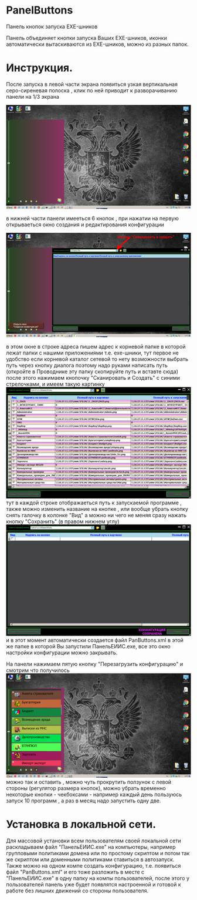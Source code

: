 # PanelButtons
Панель кнопок запуска EXE-шников

Панель объединяет кнопки запуска Ваших EXE-шников, иконки автоматически вытаскиваются из EXE-шников,
можно из разных папок.

<h1>Инструкция.</h1>

  После запуска в левой части экрана появиться узкая вертикальная серо-сиреневая полоска , 
клик по ней приводит к разворачиванию панели на 1/3 экрана

![Image alt](https://github.com/vovakms/PanelButtons/blob/master/скрин1.png)

в нижней части панели имееться 6 кнопок ,
при нажатии на первую открываеться окно создания и редактирования конфигурации

![Image alt](https://github.com/vovakms/PanelButtons/blob/master/скрин2.png)

в этом окне в строке адреса пишем адрес к корневой папке 
в которой лежат папки с нашими приложениями т.е. exe-шники, 
тут первое не удобство если корневой каталог сетевой то нету возможности выбрать путь через кнопку диалога 
поэтому надо руками написать путь (откройте в Проводнике эту папку скопируйте путь и вставте сюда)
после этого нажимаем кнопочку "Сканировать и Создать" с синими стрелочками,
и имеем такую картинку
![Image alt](https://github.com/vovakms/PanelButtons/blob/master/скрин3.png)
тут в каждой строке отображаеться путь к запускаемой программе , 
также можно изменить название на кнопке , или вообще убрать кнопку снять галочку в колонке "Вид" 
а можно ни чего не меняя сразу нажать кнопку "Сохранить" (в правом нижнем углу)
![Image alt](https://github.com/vovakms/PanelButtons/blob/master/скрин4.png)
и в этот момент автоматически создается файл PanButtons.xml в этой же папке в которой Вы запустили ПанельЕИИС.exe, 
все это окно настройки конфигурации можно закрывать.

  На панели нажимаем пятую кнопку "Перезагрузить конфигурацию" и смотрим что получилось
  ![Image alt](https://github.com/vovakms/PanelButtons/blob/master/скрин5.png)
  можно  так и оставить ,  можно чуть прокрутить ползунок с левой стороны (регулятор размера кнопок),
  можно убрать временно некоторые кнопки - чекбоксами -  например каждый день пользуюсь запуск 10 программ , а раз в месяц надо запустить одну две.
  
<h1>Установка в локальной сети.</h1>
  Для массовой установки всем пользователям своей локальной сети раскладываем файл "ПанельЕИИС.exe" на компьютеры, например групповыми политиками домена или по простому скриптом и потом так же скриптом или доменными политиками ставиться в автозапуск.
  Также можно на одном компе создать конфигурацию, т.е. появиться файл "PanButtons.xml" и его тоже разложить в месте с "ПанельЕИИС.exe" в одну папку на компы пользователей, после этого у пользователей панель уже будет появлятся настроенной и готовой к работе без лишних движений со стороны пользователя.  

